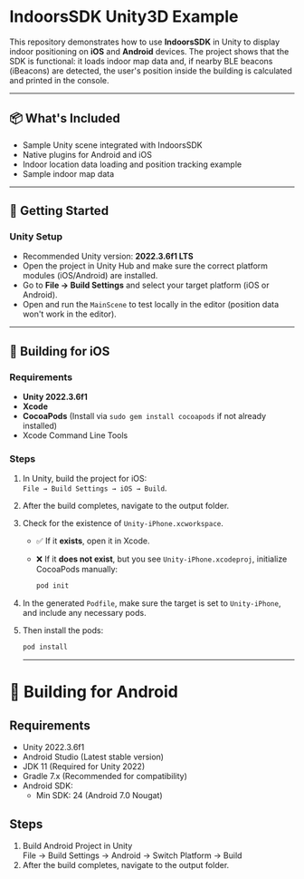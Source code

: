 # IndoorsSDK Unity3D Example

This repository demonstrates how to use **IndoorsSDK** in Unity to display indoor positioning on **iOS** and **Android** devices. The project shows that the SDK is functional: it loads indoor map data and, if nearby BLE beacons (iBeacons) are detected, the user's position inside the building is calculated and printed in the console.

---

## 📦 What's Included

- Sample Unity scene integrated with IndoorsSDK
- Native plugins for Android and iOS
- Indoor location data loading and position tracking example
- Sample indoor map data

---

## 🚀 Getting Started

### Unity Setup

- Recommended Unity version: **2022.3.6f1 LTS**
- Open the project in Unity Hub and make sure the correct platform modules (iOS/Android) are installed.
- Go to **File → Build Settings** and select your target platform (iOS or Android).
- Open and run the `MainScene` to test locally in the editor (position data won't work in the editor).

---

## 📱 Building for iOS

### Requirements

- **Unity 2022.3.6f1**
- **Xcode**
- **CocoaPods** (Install via `sudo gem install cocoapods` if not already installed)
- Xcode Command Line Tools

### Steps

1. In Unity, build the project for iOS:  
   `File → Build Settings → iOS → Build`.
2. After the build completes, navigate to the output folder.
3. Check for the existence of `Unity-iPhone.xcworkspace`.

   - ✅ If it **exists**, open it in Xcode.
   - ❌ If it **does not exist**, but you see `Unity-iPhone.xcodeproj`, initialize CocoaPods manually:

     ```bash
     pod init
     ```

4. In the generated `Podfile`, make sure the target is set to `Unity-iPhone`, and include any necessary pods.
5. Then install the pods:

   ```bash
   pod install
   ```
   ---
   
# 🤖 Building for Android

## Requirements
- Unity 2022.3.6f1
- Android Studio (Latest stable version)
- JDK 11 (Required for Unity 2022)
- Gradle 7.x (Recommended for compatibility)
- Android SDK:
  - Min SDK: 24 (Android 7.0 Nougat)
    
## Steps

1. Build Android Project in Unity  
   File → Build Settings → Android → Switch Platform → Build  
2. After the build completes, navigate to the output folder.
